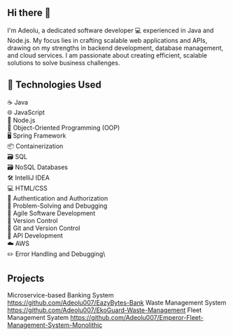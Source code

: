 ## Hi there 👋

I'm Adeolu, a dedicated software developer 💻 experienced in Java and Node.js. My focus lies in crafting scalable web applications and APIs, drawing on my strengths in backend development, database management, and cloud services. I am passionate about creating efficient, scalable solutions to solve business challenges.

## 🔧 Technologies Used
☕ Java\
🌐 JavaScript\
🐍 Node.js\
🎨 Object-Oriented Programming (OOP)\
🖥️ Spring Framework\
📦 Containerization\
🗃️ SQL \
🗃️ NoSQL Databases\
🛠️ IntelliJ IDEA\
💻 HTML/CSS\
🔑 Authentication and Authorization\
🔎 Problem-Solving and Debugging\
🚀 Agile Software Development\
🔄 Version Control\
🌲 Git and Version Control\
🚀 API Development\
☁️ AWS\
✏️ Error Handling and Debugging\

## Projects
Microservice-based Banking System https://github.com/Adeolu007/EazyBytes-Bank 
Waste Management System https://github.com/Adeolu007/EkoGuard-Waste-Management
Fleet Management Syatem https://github.com/Adeolu007/Emperor-Fleet-Management-System-Monolithic
